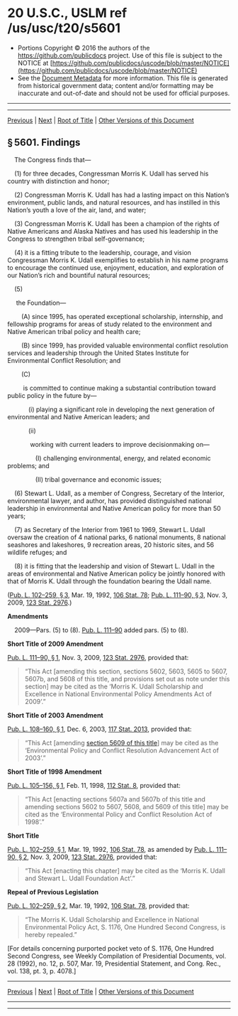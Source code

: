 ---
---

# 20 U.S.C., USLM ref /us/usc/t20/s5601

* Portions Copyright © 2016 the authors of the https://github.com/publicdocs project.
  Use of this file is subject to the NOTICE at [https://github.com/publicdocs/uscode/blob/master/NOTICE](https://github.com/publicdocs/uscode/blob/master/NOTICE)
* See the [Document Metadata](././../../../..//README.md) for more information.
  This file is generated from historical government data; content and/or formatting may be inaccurate and out-of-date and should not be used for official purposes.

----------
----------

[Previous](./../../../..//us/usc/t20/ch66/m__us_usc_t20_ch66.md) | [Next](./../../../..//us/usc/t20/ch66/m__us_usc_t20_s5602.md) | [Root of Title](./../../../../) | [Other Versions of this Document](https://publicdocs.github.io/go/links?ns=uslm&ref=%2Fus%2Fusc%2Ft20%2Fs5601)

## § 5601. Findings

    The Congress finds that—

    (1) for three decades, Congressman Morris K. Udall has served his country with distinction and honor;

    (2) Congressman Morris K. Udall has had a lasting impact on this Nation’s environment, public lands, and natural resources, and has instilled in this Nation’s youth a love of the air, land, and water;

    (3) Congressman Morris K. Udall has been a champion of the rights of Native Americans and Alaska Natives and has used his leadership in the Congress to strengthen tribal self-governance;

    (4) it is a fitting tribute to the leadership, courage, and vision Congressman Morris K. Udall exemplifies to establish in his name programs to encourage the continued use, enjoyment, education, and exploration of our Nation’s rich and bountiful natural resources;

    (5)

     the Foundation—

        (A) since 1995, has operated exceptional scholarship, internship, and fellowship programs for areas of study related to the environment and Native American tribal policy and health care;

        (B) since 1999, has provided valuable environmental conflict resolution services and leadership through the United States Institute for Environmental Conflict Resolution; and

        (C)

         is committed to continue making a substantial contribution toward public policy in the future by—

            (i) playing a significant role in developing the next generation of environmental and Native American leaders; and

            (ii)

             working with current leaders to improve decisionmaking on—

                (I) challenging environmental, energy, and related economic problems; and

                (II) tribal governance and economic issues;

    (6) Stewart L. Udall, as a member of Congress, Secretary of the Interior, environmental lawyer, and author, has provided distinguished national leadership in environmental and Native American policy for more than 50 years;

    (7) as Secretary of the Interior from 1961 to 1969, Stewart L. Udall oversaw the creation of 4 national parks, 6 national monuments, 8 national seashores and lakeshores, 9 recreation areas, 20 historic sites, and 56 wildlife refuges; and

    (8) it is fitting that the leadership and vision of Stewart L. Udall in the areas of environmental and Native American policy be jointly honored with that of Morris K. Udall through the foundation bearing the Udall name.

([Pub. L. 102–259, § 3][/us/pl/102/259/s3], Mar. 19, 1992, [106 Stat. 78][/us/stat/106/78]; [Pub. L. 111–90, § 3][/us/pl/111/90/s3], Nov. 3, 2009, [123 Stat. 2976][/us/stat/123/2976].)

 __Amendments__ 

    2009—Pars. (5) to (8). [Pub. L. 111–90][/us/pl/111/90] added pars. (5) to (8).

 __Short Title of 2009 Amendment__ 

[Pub. L. 111–90, § 1][/us/pl/111/90/s1], Nov. 3, 2009, [123 Stat. 2976][/us/stat/123/2976], provided that: 

> “This Act \[amending this section, sections 5602, 5603, 5605 to 5607, 5607b, and 5608 of this title, and provisions set out as note under this section\] may be cited as the ‘Morris K. Udall Scholarship and Excellence in National Environmental Policy Amendments Act of 2009’.”

 __Short Title of 2003 Amendment__ 

[Pub. L. 108–160, § 1][/us/pl/108/160/s1], Dec. 6, 2003, [117 Stat. 2013][/us/stat/117/2013], provided that: 

> “This Act \[amending [section 5609 of this title][/us/usc/t20/s5609]\] may be cited as the ‘Environmental Policy and Conflict Resolution Advancement Act of 2003’.”

 __Short Title of 1998 Amendment__ 

[Pub. L. 105–156, § 1][/us/pl/105/156/s1], Feb. 11, 1998, [112 Stat. 8][/us/stat/112/8], provided that: 

> “This Act \[enacting sections 5607a and 5607b of this title and amending sections 5602 to 5607, 5608, and 5609 of this title\] may be cited as the ‘Environmental Policy and Conflict Resolution Act of 1998’.”

 __Short Title__ 

[Pub. L. 102–259, § 1][/us/pl/102/259/s1], Mar. 19, 1992, [106 Stat. 78][/us/stat/106/78], as amended by [Pub. L. 111–90, § 2][/us/pl/111/90/s2], Nov. 3, 2009, [123 Stat. 2976][/us/stat/123/2976], provided that: 

> “This Act \[enacting this chapter\] may be cited as the ‘Morris K. Udall and Stewart L. Udall Foundation Act’.”

 __Repeal of Previous Legislation__ 

[Pub. L. 102–259, § 2][/us/pl/102/259/s2], Mar. 19, 1992, [106 Stat. 78][/us/stat/106/78], provided that: 

> “The Morris K. Udall Scholarship and Excellence in National Environmental Policy Act, S. 1176, One Hundred Second Congress, is hereby repealed.”

 \[For details concerning purported pocket veto of S. 1176, One Hundred Second Congress, see Weekly Compilation of Presidential Documents, vol. 28 (1992), no. 12, p. 507, Mar. 19, Presidential Statement, and Cong. Rec., vol. 138, pt. 3, p. 4078.\]

----------

[Previous](./../../../..//us/usc/t20/ch66/m__us_usc_t20_ch66.md) | [Next](./../../../..//us/usc/t20/ch66/m__us_usc_t20_s5602.md) | [Root of Title](./../../../../) | [Other Versions of this Document](https://publicdocs.github.io/go/links?ns=uslm&ref=%2Fus%2Fusc%2Ft20%2Fs5601)

----------
----------

[/us/pl/102/259/s3]: https://publicdocs.github.io/go/links?ns=uslm&ref=%2Fus%2Fpl%2F102%2F259%2Fs3
[/us/stat/106/78]: https://publicdocs.github.io/go/links?ns=uslm&ref=%2Fus%2Fstat%2F106%2F78
[/us/pl/111/90/s3]: https://publicdocs.github.io/go/links?ns=uslm&ref=%2Fus%2Fpl%2F111%2F90%2Fs3
[/us/stat/123/2976]: https://publicdocs.github.io/go/links?ns=uslm&ref=%2Fus%2Fstat%2F123%2F2976
[/us/pl/111/90]: https://publicdocs.github.io/go/links?ns=uslm&ref=%2Fus%2Fpl%2F111%2F90
[/us/pl/111/90/s1]: https://publicdocs.github.io/go/links?ns=uslm&ref=%2Fus%2Fpl%2F111%2F90%2Fs1
[/us/stat/123/2976]: https://publicdocs.github.io/go/links?ns=uslm&ref=%2Fus%2Fstat%2F123%2F2976
[/us/pl/108/160/s1]: https://publicdocs.github.io/go/links?ns=uslm&ref=%2Fus%2Fpl%2F108%2F160%2Fs1
[/us/stat/117/2013]: https://publicdocs.github.io/go/links?ns=uslm&ref=%2Fus%2Fstat%2F117%2F2013
[/us/usc/t20/s5609]: https://publicdocs.github.io/go/links?ns=uslm&ref=%2Fus%2Fusc%2Ft20%2Fs5609
[/us/pl/105/156/s1]: https://publicdocs.github.io/go/links?ns=uslm&ref=%2Fus%2Fpl%2F105%2F156%2Fs1
[/us/stat/112/8]: https://publicdocs.github.io/go/links?ns=uslm&ref=%2Fus%2Fstat%2F112%2F8
[/us/pl/102/259/s1]: https://publicdocs.github.io/go/links?ns=uslm&ref=%2Fus%2Fpl%2F102%2F259%2Fs1
[/us/stat/106/78]: https://publicdocs.github.io/go/links?ns=uslm&ref=%2Fus%2Fstat%2F106%2F78
[/us/pl/111/90/s2]: https://publicdocs.github.io/go/links?ns=uslm&ref=%2Fus%2Fpl%2F111%2F90%2Fs2
[/us/stat/123/2976]: https://publicdocs.github.io/go/links?ns=uslm&ref=%2Fus%2Fstat%2F123%2F2976
[/us/pl/102/259/s2]: https://publicdocs.github.io/go/links?ns=uslm&ref=%2Fus%2Fpl%2F102%2F259%2Fs2
[/us/stat/106/78]: https://publicdocs.github.io/go/links?ns=uslm&ref=%2Fus%2Fstat%2F106%2F78


